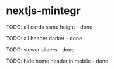 # nextjs-mintegr
TODO: all cards same height - done

TODO: all header darker - done

TODO: slower sliders - done

TODO: hide home header in mobile - done
